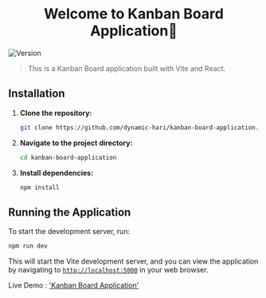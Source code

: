 <h1 align="center">Welcome to Kanban Board Application👋</h1>
<p>
  <img alt="Version" src="https://img.shields.io/badge/version-0.1.0-blue.svg?cacheSeconds=2592000" />
</p>

> This is a Kanban Board application built with Vite and React.

## Installation

1. **Clone the repository:**

   ```bash
   git clone https://github.com/dynamic-hari/kanban-board-application.git
   ```

2. **Navigate to the project directory:**

   ```bash
   cd kanban-board-application
   ```

3. **Install dependencies:**

   ```bash
   npm install
   ```

## Running the Application

To start the development server, run:

```bash
npm run dev
```

This will start the Vite development server, and you can view the application by navigating to [`http://localhost:5000`](http://localhost:5000/) in your web browser.

Live Demo : ['Kanban Board Application'](https://kanban-board-application-ten.vercel.app/)
